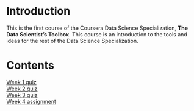 # Introduction

This is the first course of the Coursera Data Science Specialization, **The Data Scientist’s Toolbox**. This course is an introduction to the tools and ideas for the rest of the Data Science Specialization.

# Contents

[Week 1 quiz](https://github.com/wamber-aww/coursera-data-science/blob/gh-pages/Course1_DataScientistsToolbox/W1Quiz.md)  
[Week 2 quiz](https://github.com/wamber-aww/coursera-data-science/blob/gh-pages/Course1_DataScientistsToolbox/W2Quiz.md)  
[Week 3 quiz](https://github.com/wamber-aww/coursera-data-science/blob/gh-pages/Course1_DataScientistsToolbox/W3Quiz.md)  
[Week 4 assignment](https://github.com/wamber-aww/coursera-data-science/blob/gh-pages/Course1_DataScientistsToolbox/W4Hw.md)

